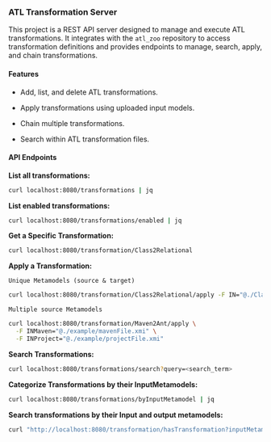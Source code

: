 ### ATL Transformation Server



This project is a REST API server designed to manage and execute ATL transformations. It integrates with the `atl_zoo` repository to access transformation definitions and provides endpoints to manage, search, apply, and chain transformations. 



#### Features

- Add, list, and delete ATL transformations. 
- Apply transformations using uploaded input models. 

- Chain multiple transformations. 
- Search within ATL transformation files.

#### API Endpoints

**List all transformations:**

```bash
curl localhost:8080/transformations | jq
```

**List enabled transformations:**

```bash
curl localhost:8080/transformations/enabled | jq
```

**Get a Specific Transformation:**

```bash
curl localhost:8080/transformation/Class2Relational

```

**Apply a Transformation:**

`Unique Metamodels (source & target)`

```bash
curl localhost:8080/transformation/Class2Relational/apply -F IN="@./Class.xmi"        
```

`Multiple source Metamodels`

```bash
curl localhost:8080/transformation/Maven2Ant/apply \
  -F INMaven="@./example/mavenFile.xmi" \
  -F INProject="@./example/projectFile.xmi"

```

**Search Transformations:**

```bash
curl localhost:8080/transformations/search?query=<search_term>
```

**Categorize Transformations by their InputMetamodels:**

```bash
curl localhost:8080/transformations/byInputMetamodel | jq
```

**Search transformations by their Input and output metamodels:**

```bash
curl "http://localhost:8080/transformation/hasTransformation?inputMetamodel=Ant.ecore&outputMetamodel=Maven.ecore"
```
